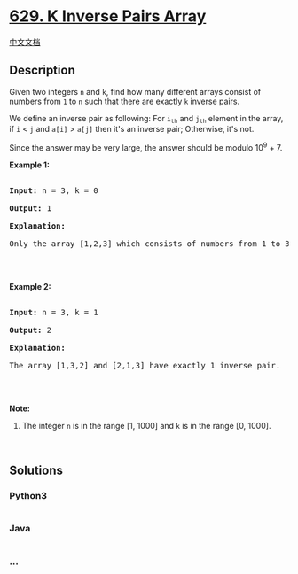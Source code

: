 # [629. K Inverse Pairs Array](https://leetcode.com/problems/k-inverse-pairs-array)

[中文文档](/solution/0600-0699/0629.K%20Inverse%20Pairs%20Array/README.md)

## Description

<p>Given two integers <code>n</code> and <code>k</code>, find how many different arrays consist of numbers from <code>1</code> to <code>n</code> such that there are exactly <code>k</code> inverse pairs.</p>

<p>We define an inverse pair as following: For <code>i<sub>th</sub></code> and <code>j<sub>th</sub></code> element in the array, if <code>i</code> &lt; <code>j</code> and <code>a[i]</code> &gt; <code>a[j]</code> then it&#39;s an inverse pair; Otherwise, it&#39;s not.</p>

<p>Since the answer may be very large, the answer should be modulo 10<sup>9</sup> + 7.</p>

<p><b>Example 1:</b></p>

<pre>

<b>Input:</b> n = 3, k = 0

<b>Output:</b> 1

<b>Explanation:</b> 

Only the array [1,2,3] which consists of numbers from 1 to 3 has exactly 0 inverse pair.

</pre>

<p>&nbsp;</p>

<p><b>Example 2:</b></p>

<pre>

<b>Input:</b> n = 3, k = 1

<b>Output:</b> 2

<b>Explanation:</b> 

The array [1,3,2] and [2,1,3] have exactly 1 inverse pair.

</pre>

<p>&nbsp;</p>

<p><b>Note:</b></p>

<ol>
    <li>The integer <code>n</code> is in the range [1, 1000] and <code>k</code> is in the range [0, 1000].</li>
</ol>

<p>&nbsp;</p>

## Solutions

<!-- tabs:start -->

### **Python3**

```python

```

### **Java**

```java

```

### **...**

```

```

<!-- tabs:end -->
